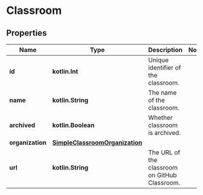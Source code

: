 
# Classroom

## Properties
Name | Type | Description | Notes
------------ | ------------- | ------------- | -------------
**id** | **kotlin.Int** | Unique identifier of the classroom. | 
**name** | **kotlin.String** | The name of the classroom. | 
**archived** | **kotlin.Boolean** | Whether classroom is archived. | 
**organization** | [**SimpleClassroomOrganization**](SimpleClassroomOrganization.md) |  | 
**url** | **kotlin.String** | The URL of the classroom on GitHub Classroom. | 



